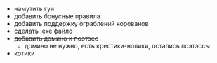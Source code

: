 * намутить гуи
* добавить бонусные правила
* добавить поддержку ограблений корованов
* сделать .exe файло
* <del>добавить домино и поэтэсс</del>
    - домино не нужно, есть крестики-нолики, остались поэтэссы
* котики